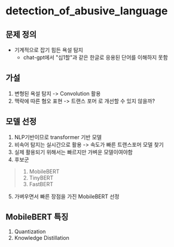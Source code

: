 # detection_of_abusive_language
## 문제 정의
- 기계적으로 잡기 힘든 욕설 탐지
  - chat-gpt에서 "십1할"과 같은 한글로 응용된 단어를 이해하지 못함
## 가설
  1. 변형된 욕설 탐지 -> Convolution 활용
  2. 맥락에 따른 혐오 표현 -> 트랜스 포머
  로 개선할 수 있지 않을까?

## 모델 선정
1. NLP기반이므로 transformer 기반 모델
2. 비속어 탐지는 실시간으로 활용 -> 속도가 빠른 트랜스포머 모델 찾기
3. 실제 활용되기 위해서는 빠르지만 가벼운 모델이여야함
4. 후보군
  > 1) MobileBERT
  > 2) TinyBERT
  > 3) FastBERT
5. 가벼우면서 빠른 장점을 가진 MobileBERT 선정

## MobileBERT 특징
1. Quantization
2. Knowledge Distillation
